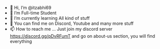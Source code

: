 - 👋 Hi, I’m @itzabhi69
- 👀 I’m Full-time Student
- 🌱 I’m currently learning All kind of stuff
- 💞️ You can find me on Discord, Youtube and many more stuff
- 📫 How to reach me ...
  Just join my discord server https://discord.gg/pDvRFumT and go on about-us section, you will find everything

<!---
itzabhi69/itzabhi69 is a ✨ special ✨ repository because its `README.md` (this file) appears on your GitHub profile.
You can click the Preview link to take a look at your changes.
--->

<!--

  <iframe src="https://discord.com/widget?id=853671224588238928&theme=dark" width="350" height="500" allowtransparency="true" frameborder="0" sandbox="allow-popups allow-popups-to-escape-sandbox allow-same-origin allow-scripts"></iframe>

 -->
